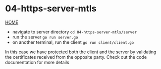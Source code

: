 # 04-https-server-mtls

[HOME](../readme.md)

- navigate to server directory `cd 04-https-server-mtls/server`
- run the server `go run server.go`
- on another terminal, run the client `go run client/client.go`

In this case we have protected both the client and the server by validating the certificates received from the opposite party. Check out the code documentation for more details